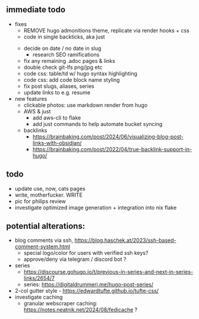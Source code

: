 ## immediate todo
- fixes
  - REMOVE hugo admonitions theme, replicate via render hooks + css
  - code in single backticks, aka just <p><code></code></p>
  - decide on date / no date in slug
    - research SEO ramifications
  - fix any remaining .adoc pages & links
  - double check git-lfs png/jpg etc
  - code css: table/td w/ hugo syntax highlighting
  - code css: add code block name styling
  - fix post slugs, aliases, series
  - update links to e.g. resume
- new features
  - clickable photos: use markdown render from hugo
  - AWS & just
    - add aws-cli to flake
    - add just commands to help automate bucket syncing
  - backlinks
    - https://brainbaking.com/post/2024/06/visualizing-blog-post-links-with-obsidian/
    - https://brainbaking.com/post/2022/04/true-backlink-support-in-hugo/

## todo
- update use, now, cats pages
- write, motherfucker. WRITE
- pic for philips review
- investigate optimized image generation + integration into nix flake

## potential alterations:
- blog comments via ssh, https://blog.haschek.at/2023/ssh-based-comment-system.html
  - special logo/color for users with verified ssh keys?
  - approve/deny via telegram / discord bot ?
- series
  - https://discourse.gohugo.io/t/previous-in-series-and-next-in-series-links/2654/7
  - series: https://digitaldrummerj.me/hugo-post-series/
- 2-col gutter style - https://edwardtufte.github.io/tufte-css/
- investigate caching
  - granular webscraper caching: https://notes.neatnik.net/2024/08/fedicache ?
